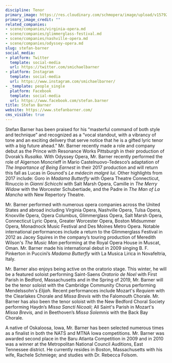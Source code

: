 ```yaml
---
discipline: Tenor
primary_image: https://res.cloudinary.com/schmopera/image/upload/v1579203894/media/2020/01/StefanBarner_qwo9jk.jpg
primary_image_credit: ""
related_companies:
- scene/companies/virginia-opera.md
- scene/companies/glimmerglass-festival.md
- scene/companies/nashville-opera.md
- scene/companies/odyssey-opera.md
slug: stefan-barner
social_media:
- platform: Twitter
  template: social-media
  url: https://twitter.com/smichaelbarner
- platform: Instagram
  template: social-media
  url: https://www.instagram.com/smichaelbarner/
- _template: people_single
  platform: Facebook
  template: social-media
  url: https://www.facebook.com/stefan.barner
title: Stefan Barner
website: https://www.stefanbarner.com/
cms_visible: true
---
```

Stefan Barner has been praised for his “masterful command of both style and technique” and recognized as a “vocal standout, with a vibrancy of tone and an exciting delivery that serve notice that he is a gifted lyric tenor with a big future ahead.” Mr. Barner recently made a role and company debut as the Prince with Resonance Works Pittsburgh in their production of Dvorak’s _Rusalka_. With Odyssey Opera, Mr. Barner recently performed the role of Algernon Moncrieff in Mario Castelnuovo-Tedesco’s adaptation of _The Importance of Being Earnest_ in their 2017 production and will return this fall as Lucas in Gounod's _Le médecin malgré lui_. Other highlights from 2017 include: Goro in _Madama Butterfly_ with Opera Theatre Connecticut, Rinuccio in _Gianni Schicchi_ with Salt Marsh Opera, Camille in _The Merry Widow_ with the Worcester Schubertiade, and the Padre in _The Man of La Mancha_ with New Repertory Theatre.

Mr. Barner performed with numerous opera companies across the United States and abroad including Virginia Opera, Nashville Opera, Tulsa Opera, Knoxville Opera, Opera Columbus, Glimmerglass Opera, Salt Marsh Opera, Connecticut Lyric Opera, Greater Worcester Opera, Boston Midsummer Opera, Monadnock Music Festival and Des Moines Metro Opera. Notable international performances include a return to the Glimmerglass Festival in 2012 as Jacey Squires in the company’s touring production of Meredith Wilson's _The Music Man_ performing at the Royal Opera House in Muscat, Oman. Mr. Barner made his international debut in 2009 singing B. F. Pinkerton in Puccini’s _Madama Butterfly_ with La Musica Lirica in Novafeltria, Italy.

Mr. Barner also enjoys being active on the oratorio stage. This winter, he will be a featured soloist performing Saint-Saens _Oratorio de Noel_ with First Parish in Bedford, Massachusetts and in the Spring of 2019, Mr. Barner will be the tenor soloist with the Cambridge Community Chorus performing Mendelssohn's _Elijah._ Recent performances include Mozart's _Requiem_ with the Clearlakes Chorale and _Missa Brevis_ with the Falomouth Chorale. Mr. Barner has also been the tenor soloist with the New Bedford Choral Society performing Haydn’s _Missa Sancti Nicoali_; All Saint's Parish in Mozart's _Missa Brevis,_ and in Beethoven’s _Missa Solemnis_ with the Back Bay Chorale.

A native of Oskaloosa, Iowa, Mr. Barner has been selected numerous times as a finalist in both the NATS and MTNA Iowa competitions. Mr. Barner was awarded second place in the Baru Atlanta Competition in 2009 and in 2010 was a winner at the Metropolitan National Council Auditions, East Tennessee district. He currently resides in Boston, Massachusetts with his wife, Rachele Schmiege; and studies with Dr. Rebecca Folsom.